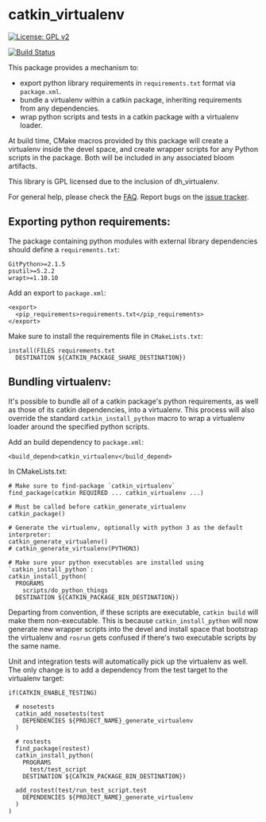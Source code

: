 # catkin_virtualenv

[![License: GPL v2](https://img.shields.io/badge/License-GPL%20v2-blue.svg)](https://www.gnu.org/licenses/old-licenses/gpl-2.0.en.html)

[![Build Status](https://travis-ci.org/locusrobotics/catkin_virtualenv.svg?branch=devel)](https://travis-ci.org/locusrobotics/catkin_virtualenv)

This package provides a mechanism to:

  - export python library requirements in `requirements.txt` format via `package.xml`.
  - bundle a virtualenv within a catkin package, inheriting requirements from any dependencies.
  - wrap python scripts and tests in a catkin package with a virtualenv loader.

At build time, CMake macros provided by this package will create a virtualenv inside the devel space, and create
wrapper scripts for any Python scripts in the package. Both will be included in any associated bloom artifacts.

This library is GPL licensed due to the inclusion of dh_virtualenv.

For general help, please check the [FAQ](http://answers.ros.org/questions/tags:catkin_virtualenv). Report bugs on the [issue tracker](https://github.com/locusrobotics/catkin_virtualenv/issues).

## Exporting python requirements:

The package containing python modules with external library dependencies should define a `requirements.txt`:

```
GitPython>=2.1.5
psutil>=5.2.2
wrapt>=1.10.10
```

Add an export to `package.xml`:

```
<export>
  <pip_requirements>requirements.txt</pip_requirements>
</export>
```

Make sure to install the requirements file in `CMakeLists.txt`:

```
install(FILES requirements.txt
  DESTINATION ${CATKIN_PACKAGE_SHARE_DESTINATION})
```

## Bundling virtualenv:

It's possible to bundle all of a catkin package's python requirements, as well as those of its catkin dependencies,
into a virtualenv. This process will also override the standard `catkin_install_python` macro to wrap a virtualenv
loader around the specified python scripts.

Add an build dependency to `package.xml`:

```
<build_depend>catkin_virtualenv</build_depend>
```

In CMakeLists.txt:

```
# Make sure to find-package `catkin_virtualenv`
find_package(catkin REQUIRED ... catkin_virtualenv ...)

# Must be called before catkin_generate_virtualenv
catkin_package()

# Generate the virtualenv, optionally with python 3 as the default interpreter:
catkin_generate_virtualenv()
# catkin_generate_virtualenv(PYTHON3)

# Make sure your python executables are installed using `catkin_install_python`:
catkin_install_python(
  PROGRAMS
    scripts/do_python_things
  DESTINATION ${CATKIN_PACKAGE_BIN_DESTINATION})
```

Departing from convention, if these scripts are executable, `catkin build` will make them non-executable. This is
because `catkin_install_python` will now generate new wrapper scripts into the devel and install space that bootstrap
the virtualenv and `rosrun` gets confused if there's two executable scripts by the same name.

Unit and integration tests will automatically pick up the virtualenv as well. The only change is to add a dependency 
from the test target to the virtualenv target:

```
if(CATKIN_ENABLE_TESTING)

  # nosetests
  catkin_add_nosetests(test
    DEPENDENCIES ${PROJECT_NAME}_generate_virtualenv
  )

  # rostests
  find_package(rostest)
  catkin_install_python(
    PROGRAMS
      test/test_script
    DESTINATION ${CATKIN_PACKAGE_BIN_DESTINATION})

  add_rostest(test/run_test_script.test
    DEPENDENCIES ${PROJECT_NAME}_generate_virtualenv
  )
)
```
